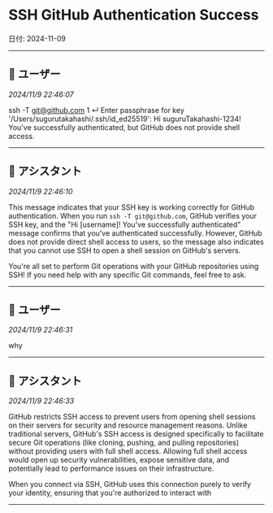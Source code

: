 # SSH GitHub Authentication Success

日付: 2024-11-09

---

## 👤 ユーザー
*2024/11/9 22:46:07*

ssh -T git@github.com                                                                                             1 ↵
Enter passphrase for key '/Users/sugurutakahashi/.ssh/id_ed25519':
Hi suguruTakahashi-1234! You've successfully authenticated, but GitHub does not provide shell access.

---

## 🤖 アシスタント
*2024/11/9 22:46:10*

This message indicates that your SSH key is working correctly for GitHub authentication. When you run `ssh -T git@github.com`, GitHub verifies your SSH key, and the "Hi [username]! You've successfully authenticated" message confirms that you’ve authenticated successfully. However, GitHub does not provide direct shell access to users, so the message also indicates that you cannot use SSH to open a shell session on GitHub's servers.

You're all set to perform Git operations with your GitHub repositories using SSH! If you need help with any specific Git commands, feel free to ask.

---

## 👤 ユーザー
*2024/11/9 22:46:31*

why

---

## 🤖 アシスタント
*2024/11/9 22:46:33*

GitHub restricts SSH access to prevent users from opening shell sessions on their servers for security and resource management reasons. Unlike traditional servers, GitHub's SSH access is designed specifically to facilitate secure Git operations (like cloning, pushing, and pulling repositories) without providing users with full shell access. Allowing full shell access would open up security vulnerabilities, expose sensitive data, and potentially lead to performance issues on their infrastructure.

When you connect via SSH, GitHub uses this connection purely to verify your identity, ensuring that you're authorized to interact with

---
